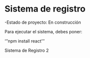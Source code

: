 <h1> Sistema de registro</h1>

-Estado de proyecto: En construcción

Para ejecutar el sistema, debes poner:

‘’’npm install react’’’

Sistema de Registro 2

